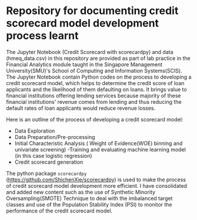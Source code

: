 # Repository for documenting credit scorecard model development process learnt

The Jupyter Notebook (Credit Scorecard with scorecardpy)  and data (hmeq_data.csv) in this repository are provided as part of lab practice in the Financial Analytics module taught in the Singapore Management University(SMU)'s School of Computing and Information Systems(SCIS).
The Jupyter Notebook contain Python codes on the process to developing a credit scorecard model, which helps to determine the credit score of loan applicants and the likelihood of them defaulting on loans. It brings value to financial institutions offering lending services because majority of these financial institutions' revenue comes from lending and thus reducing the default rates of loan applicants would reduce revenue losses.

Here is an outline of the process of developing a credit scorecard model:
- Data Exploration
- Data Preparation/Pre-processing
- Initial Characteristic Analysis ( Weight of Evidence(WOE) binning and univariate screening)
-Training and evaluating machine learning model (in this case logistic regression)
- Credit scorecard generation

The python package `scorecardpy` (https://github.com/ShichenXie/scorecardpy)  is used to make the process of credit scorecard model development more efficient.
I have consolidated and added new content such as the use of Synthetic Minority Oversampling(SMOTE) Technique to deal with the imbalanced target classes and use of the Population Stability Index (PSI) to monitor the performance of the credit scorecard model.

